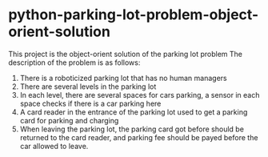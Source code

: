 python-parking-lot-problem-object-orient-solution
=================================================

This project is the object-orient solution of the parking lot problem
The description of the problem is as follows:
1. There is a roboticized parking lot that has no human managers
2. There are several levels in the parking lot
3. In each level, there are several spaces for cars parking, a sensor in each space checks if there is a car parking here
4. A card reader in the entrance of the parking lot used to get a parking card for parking and charging
5. When leaving the parking lot, the parking card got before should be returned to the card reader,
and parking fee should be payed before the car allowed to leave.
